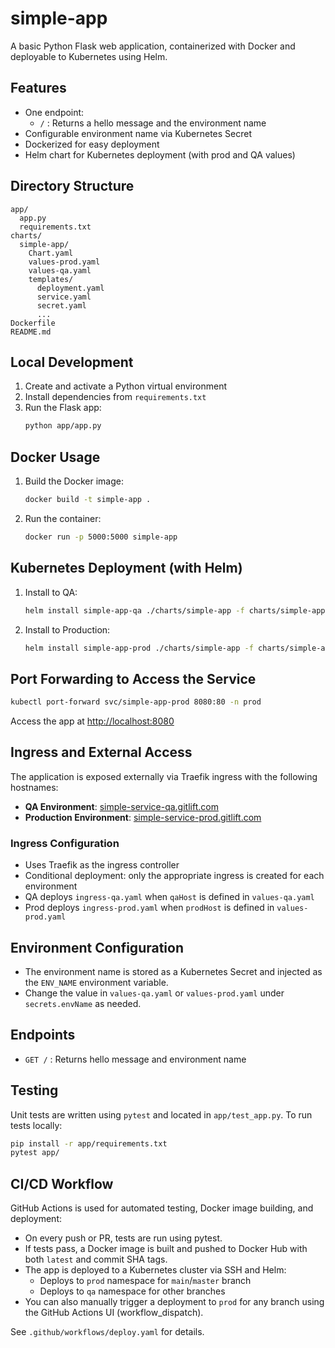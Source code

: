 # simple-app

A basic Python Flask web application, containerized with Docker and deployable to Kubernetes using Helm.

## Features
- One endpoint:
  - `/` : Returns a hello message and the environment name
- Configurable environment name via Kubernetes Secret
- Dockerized for easy deployment
- Helm chart for Kubernetes deployment (with prod and QA values)

## Directory Structure
```
app/
  app.py
  requirements.txt
charts/
  simple-app/
    Chart.yaml
    values-prod.yaml
    values-qa.yaml
    templates/
      deployment.yaml
      service.yaml
      secret.yaml
      ...
Dockerfile
README.md
```

## Local Development
1. Create and activate a Python virtual environment
2. Install dependencies from `requirements.txt`
3. Run the Flask app:
   ```bash
   python app/app.py
   ```

## Docker Usage
1. Build the Docker image:
   ```bash
   docker build -t simple-app .
   ```
2. Run the container:
   ```bash
   docker run -p 5000:5000 simple-app
   ```

## Kubernetes Deployment (with Helm)
1. Install to QA:
   ```bash
   helm install simple-app-qa ./charts/simple-app -f charts/simple-app/values-qa.yaml --namespace qa --create-namespace
   ```
2. Install to Production:
   ```bash
   helm install simple-app-prod ./charts/simple-app -f charts/simple-app/values-prod.yaml --namespace prod --create-namespace
   ```

## Port Forwarding to Access the Service
```bash
kubectl port-forward svc/simple-app-prod 8080:80 -n prod
```
Access the app at [http://localhost:8080](http://localhost:8080)

## Ingress and External Access
The application is exposed externally via Traefik ingress with the following hostnames:

- **QA Environment**: [simple-service-qa.gitlift.com](http://simple-service-qa.gitlift.com)
- **Production Environment**: [simple-service-prod.gitlift.com](http://simple-service-prod.gitlift.com)

### Ingress Configuration
- Uses Traefik as the ingress controller
- Conditional deployment: only the appropriate ingress is created for each environment
- QA deploys `ingress-qa.yaml` when `qaHost` is defined in `values-qa.yaml`
- Prod deploys `ingress-prod.yaml` when `prodHost` is defined in `values-prod.yaml`

## Environment Configuration
- The environment name is stored as a Kubernetes Secret and injected as the `ENV_NAME` environment variable.
- Change the value in `values-qa.yaml` or `values-prod.yaml` under `secrets.envName` as needed.

## Endpoints
- `GET /` : Returns hello message and environment name

## Testing
Unit tests are written using `pytest` and located in `app/test_app.py`. To run tests locally:

```bash
pip install -r app/requirements.txt
pytest app/
```

## CI/CD Workflow
GitHub Actions is used for automated testing, Docker image building, and deployment:
- On every push or PR, tests are run using pytest.
- If tests pass, a Docker image is built and pushed to Docker Hub with both `latest` and commit SHA tags.
- The app is deployed to a Kubernetes cluster via SSH and Helm:
  - Deploys to `prod` namespace for `main`/`master` branch
  - Deploys to `qa` namespace for other branches
- You can also manually trigger a deployment to `prod` for any branch using the GitHub Actions UI (workflow_dispatch).

See `.github/workflows/deploy.yaml` for details.
